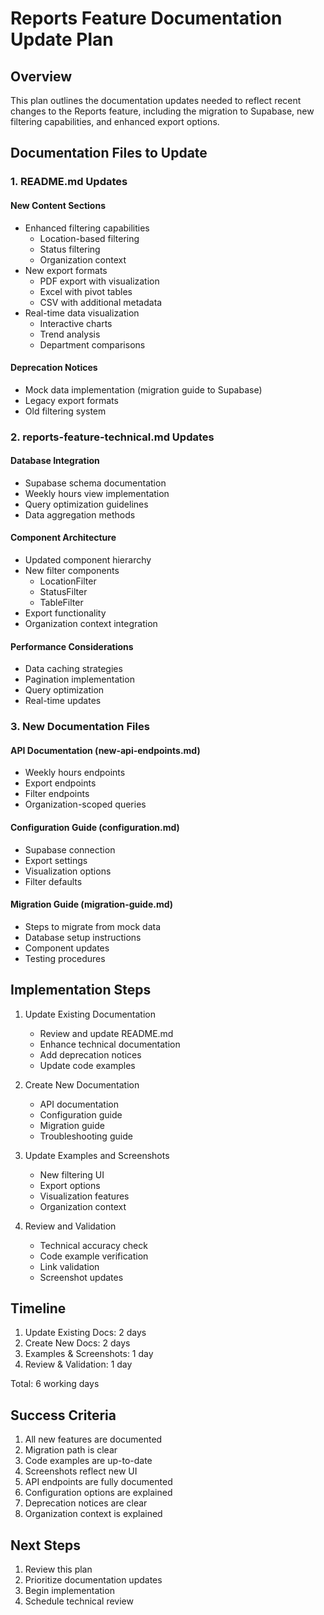 # Reports Feature Documentation Update Plan

## Overview
This plan outlines the documentation updates needed to reflect recent changes to the Reports feature, including the migration to Supabase, new filtering capabilities, and enhanced export options.

## Documentation Files to Update

### 1. README.md Updates

#### New Content Sections
- Enhanced filtering capabilities
  - Location-based filtering
  - Status filtering
  - Organization context
- New export formats
  - PDF export with visualization
  - Excel with pivot tables
  - CSV with additional metadata
- Real-time data visualization
  - Interactive charts
  - Trend analysis
  - Department comparisons

#### Deprecation Notices
- Mock data implementation (migration guide to Supabase)
- Legacy export formats
- Old filtering system

### 2. reports-feature-technical.md Updates

#### Database Integration
- Supabase schema documentation
- Weekly hours view implementation
- Query optimization guidelines
- Data aggregation methods

#### Component Architecture
- Updated component hierarchy
- New filter components
  - LocationFilter
  - StatusFilter
  - TableFilter
- Export functionality
- Organization context integration

#### Performance Considerations
- Data caching strategies
- Pagination implementation
- Query optimization
- Real-time updates

### 3. New Documentation Files

#### API Documentation (new-api-endpoints.md)
- Weekly hours endpoints
- Export endpoints
- Filter endpoints
- Organization-scoped queries

#### Configuration Guide (configuration.md)
- Supabase connection
- Export settings
- Visualization options
- Filter defaults

#### Migration Guide (migration-guide.md)
- Steps to migrate from mock data
- Database setup instructions
- Component updates
- Testing procedures

## Implementation Steps

1. Update Existing Documentation
   - Review and update README.md
   - Enhance technical documentation
   - Add deprecation notices
   - Update code examples

2. Create New Documentation
   - API documentation
   - Configuration guide
   - Migration guide
   - Troubleshooting guide

3. Update Examples and Screenshots
   - New filtering UI
   - Export options
   - Visualization features
   - Organization context

4. Review and Validation
   - Technical accuracy check
   - Code example verification
   - Link validation
   - Screenshot updates

## Timeline

1. Update Existing Docs: 2 days
2. Create New Docs: 2 days
3. Examples & Screenshots: 1 day
4. Review & Validation: 1 day

Total: 6 working days

## Success Criteria

1. All new features are documented
2. Migration path is clear
3. Code examples are up-to-date
4. Screenshots reflect new UI
5. API endpoints are fully documented
6. Configuration options are explained
7. Deprecation notices are clear
8. Organization context is explained

## Next Steps

1. Review this plan
2. Prioritize documentation updates
3. Begin implementation
4. Schedule technical review